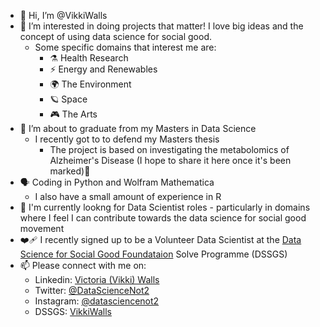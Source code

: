 - 👋 Hi, I’m @VikkiWalls
- 👀 I’m interested in doing projects that matter! I love big ideas and the concept of using data science for social good. 
  - Some specific domains that interest me are:
      - ⚗️ Health Research
      - ⚡ Energy and Renewables
      - 🌍 The Environment
      - 🪐 Space
      - 🎮 The Arts
- 🌱 I’m about to graduate from my Masters in Data Science
    * I recently got to to defend my Masters thesis
        * The project is based on investigating the metabolomics of Alzheimer's Disease (I hope to share it here once it's been marked)🤞
- 🗣️ Coding in Python and Wolfram Mathematica
    * I also have a small amount of experience in R
- 💼 I'm currently lookng for Data Scientist roles - particularly in domains where I feel I can contribute towards the data science for social good movement
- ❤️‍🩹 I recently signed up to be a Volunteer Data Scientist at the [Data Science for Social Good Foundataion](http://www.datascienceforsocialgood.org/) Solve Programme (DSSGS)
- 📫 Please connect with me on:
  - Linkedin: [Victoria (Vikki) Walls](https://www.linkedin.com/in/victoriajswalls/)
  - Twitter: [@DataScienceNot2](https://twitter.com/DataScienceNot2)
  - Instagram: [@datasciencenot2](https://www.instagram.com/datasciencenot2/)
  - DSSGS: [VikkiWalls](https://solveforgood.org/user/8665)
<!---
VikkiWalls/VikkiWalls is a ✨ special ✨ repository because its `README.md` (this file) appears on your GitHub profile.
You can click the Preview link to take a look at your changes.
--->
